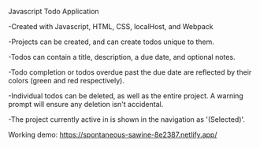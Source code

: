 Javascript Todo Application

-Created with Javascript, HTML, CSS, localHost, and Webpack

-Projects can be created, and can create todos unique to them.

-Todos can contain a title, description, a due date, and optional notes.

-Todo completion or todos overdue past the due date are reflected by their colors (green and red respectively).

-Individual todos can be deleted, as well as the entire project. A warning prompt will ensure any deletion isn't accidental.

-The project currently active in is shown in the navigation as '(Selected)'.

Working demo: https://spontaneous-sawine-8e2387.netlify.app/
